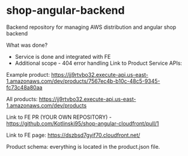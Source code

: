 # shop-angular-backend
Backend repository for managing AWS distribution and angular shop backend

What was done?

   - Service is done and integrated with FE
   - Additional scope - 404 error handling
Link to Product Service APIs:

Example product: https://jj9rtvbo32.execute-api.us-east-1.amazonaws.com/dev/products/7567ec4b-b10c-48c5-9345-fc73c48a80aa

All products: https://jj9rtvbo32.execute-api.us-east-1.amazonaws.com/dev/products

Link to FE PR (YOUR OWN REPOSITORY) -  https://github.com/Kotlinski95/shop-angular-cloudfront/pull/1

Link to FE page: https://dszbsd7gyif70.cloudfront.net/

Product schema: everything is located in the product.json file.